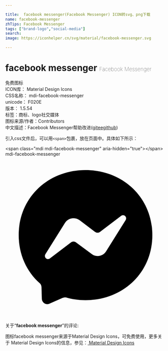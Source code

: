 ```yaml
---

title:  facebook messenger(Facebook Messenger) ICON转svg、png下载
name: facebook-messenger
zhTips: Facebook Messenger
tags: ["brand-logo","social-media"]
search: 
image: https://iconhelper.cn/svg/material/facebook-messenger.svg

---
```


# facebook messenger  <small style="font-size: 60%;font-weight: 100">Facebook Messenger</small>


<div class="detail-page">
<p>
<span><span class="badge-success badge">免费图标</span> </span>
<br/>
<span>
ICON库：
<span class="badge-secondary badge">Material Design Icons</span> 
</span>
<br/>
<span>
CSS名称：
<span class="badge-secondary badge">mdi-facebook-messenger</span> 
</span>
<br/>
<span>
unicode：
<span class="badge-secondary badge">F020E</span> 
<copy-btn content='F020E' btn-title=""></copy-btn>
<copy-btn :content='String.fromCodePoint(parseInt("F020E", 16))' btn-title="复制U"></copy-btn>
</span>
<br/>
<span>
版本：
<span class="badge-secondary badge">1.5.54</span> 
</span><br/><span>标签：<span class="badge-light badge"><router-link to="/tags/brand-logo.html">商标、logo</router-link></span><span class="badge-light badge"><router-link to="/tags/social-media.html">社交媒体</router-link></span></span>
<br/>
<span>图标来源/作者：<span class="badge-light badge">Contributors</span></span> 
<br/>
<span class="zh-detail">中文描述：<span class="badge-primary badge">Facebook Messenger</span><span class="help-link"><span>帮助改进</span>(<a href="https://gitee.com/liuwave/icon-helper/edit/master/json/material/facebook-messenger.json" target="_blank" rel="noopener noreferrer">gitee</a><a href="https://github.com/liuwave/icon-helper/edit/master/json/material/facebook-messenger.json" target="_blank" rel="noopener noreferrer">github</a></span>)</span><br/>
</p>
</div>
<div class="alert alert-dark">
  <i class="mdi mdi-facebook-messenger mdi-48px"></i>
  <i class="mdi mdi-facebook-messenger mdi-36px"></i>
  <i class="mdi mdi-facebook-messenger mdi-24px"></i>
  <i class="mdi mdi-facebook-messenger mdi-18px"></i>
</div>
<div>
  <p>引入css文件后，可以用<code>&lt;span&gt;</code>包裹，放在页面中。具体如下所示：    
  </p>
  <div class="alert alert-primary" style="font-size: 14px">
    &lt;span class="mdi mdi-facebook-messenger" aria-hidden="true"&gt;&lt;/span&gt;
    <copy-btn content='<span class="mdi mdi-facebook-messenger" aria-hidden="true"></span>'></copy-btn>
  </div>
  <div class="alert alert-secondary">
    <i class="mdi mdi-facebook-messenger"
    style="font-size: 24px"
    aria-hidden="true"></i> mdi-facebook-messenger
    <copy-btn content="mdi-facebook-messenger" btn-title="复制图标名称"></copy-btn>
  </div>
</div>
<div id="svg" class="svg-wrap">
<svg xmlns="http://www.w3.org/2000/svg" viewBox="0 0 24 24"><path d="M12,2C6.36,2 2,6.13 2,11.7C2,14.61 3.19,17.14 5.14,18.87C5.3,19 5.4,19.22 5.41,19.44L5.46,21.22C5.5,21.79 6.07,22.16 6.59,21.93L8.57,21.06C8.74,21 8.93,20.97 9.1,21C10,21.27 11,21.4 12,21.4C17.64,21.4 22,17.27 22,11.7C22,6.13 17.64,2 12,2M18,9.46L15.07,14.13C14.6,14.86 13.6,15.05 12.9,14.5L10.56,12.77C10.35,12.61 10.05,12.61 9.84,12.77L6.68,15.17C6.26,15.5 5.71,15 6,14.54L8.93,9.87C9.4,9.14 10.4,8.95 11.1,9.47L13.44,11.23C13.66,11.39 13.95,11.39 14.16,11.23L17.32,8.83C17.74,8.5 18.29,9 18,9.46Z" /></svg>
</div>
<detail full-name='mdi-facebook-messenger'></detail>
<div class="icon-detail__container">
<p>关于“<b>facebook messenger</b>”的评论:</p>
</div>
<Vssue title="关于“facebook messenger”的评论" />    
<div><p>图标facebook messenger来源于Material Design Icons，可免费使用，更多关于 Material Design Icons的信息，参见：<a target="_blank" href="https://iconhelper.cn/material.html"> Material Design Icons</a>
</p></div>
